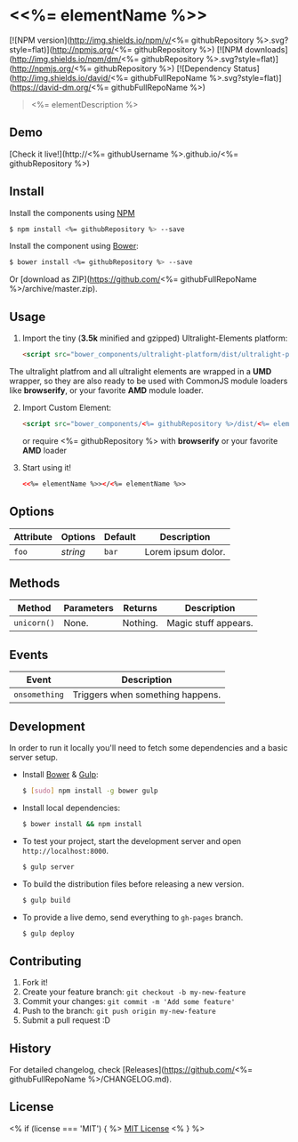 # &lt;<%= elementName %>&gt;
[![NPM version](http://img.shields.io/npm/v/<%= githubRepository %>.svg?style=flat)](http://npmjs.org/<%= githubRepository %>)
[![NPM downloads](http://img.shields.io/npm/dm/<%= githubRepository %>.svg?style=flat)](http://npmjs.org/<%= githubRepository %>)
[![Dependency Status](http://img.shields.io/david/<%= githubFullRepoName %>.svg?style=flat)](https://david-dm.org/<%= githubFullRepoName %>)

> <%= elementDescription %>

## Demo

[Check it live!](http://<%= githubUsername %>.github.io/<%= githubRepository %>)

## Install
Install the components using [NPM](http://www.npmjs.org)

```sh
$ npm install <%= githubRepository %> --save
```

Install the component using [Bower](http://bower.io/):

```sh
$ bower install <%= githubRepository %> --save
```

Or [download as ZIP](https://github.com/<%= githubFullRepoName %>/archive/master.zip).

## Usage

1. Import the tiny (**3.5k** minified and gzipped) Ultralight-Elements platform:

    ```html
    <script src="bower_components/ultralight-platform/dist/ultralight-platform.min.js"></script>
    ```

The ultralight platfrom and all ultralight elements are wrapped in a **UMD** wrapper, so they are also ready to be used with CommonJS module loaders like  **browserify**, or your favorite **AMD** module loader.


2. Import Custom Element:

    ```html
    <script src="bower_components/<%= githubRepository %>/dist/<%= elementName %>.min.js">
    ```

    or require <%= githubRepository %> with **browserify** or your favorite **AMD** loader

3. Start using it!

    ```html
    <<%= elementName %>></<%= elementName %>>
    ```

## Options

Attribute     | Options     | Default      | Description
---           | ---         | ---          | ---
`foo`         | *string*    | `bar`        | Lorem ipsum dolor.

## Methods

Method        | Parameters   | Returns     | Description
---           | ---          | ---         | ---
`unicorn()`   | None.        | Nothing.    | Magic stuff appears.

## Events

Event         | Description
---           | ---
`onsomething` | Triggers when something happens.

## Development

In order to run it locally you'll need to fetch some dependencies and a basic server setup.

* Install [Bower](http://bower.io/) & [Gulp](http://gulpjs.com/):

    ```sh
    $ [sudo] npm install -g bower gulp
    ```

* Install local dependencies:

    ```sh
    $ bower install && npm install
    ```

* To test your project, start the development server and open `http://localhost:8000`.

    ```sh
    $ gulp server
    ```

* To build the distribution files before releasing a new version.

    ```sh
    $ gulp build
    ```

* To provide a live demo, send everything to `gh-pages` branch.

    ```sh
    $ gulp deploy
    ```

## Contributing

1. Fork it!
2. Create your feature branch: `git checkout -b my-new-feature`
3. Commit your changes: `git commit -m 'Add some feature'`
4. Push to the branch: `git push origin my-new-feature`
5. Submit a pull request :D

## History

For detailed changelog, check [Releases](https://github.com/<%= githubFullRepoName %>/CHANGELOG.md).

## License

<% if (license === 'MIT') { %>
[MIT License](http://opensource.org/licenses/MIT)
<% } %>
